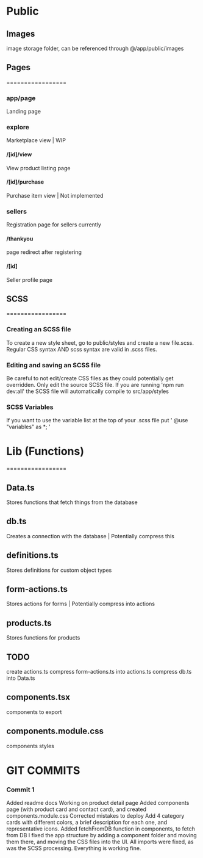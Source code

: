 # Public

## Images
image storage folder, can be referenced through
@/app/public/images

## Pages
=================

### app/page
Landing page

### explore
Marketplace view | WIP
#### /[id]/view
View product listing page
#### /[id]/purchase
Purchase item view | Not implemented

### sellers
Registration page for sellers currently
#### /thankyou
page redirect after registering
#### /[id]
Seller profile page

## SCSS
=================

### Creating an SCSS file
To create a new style sheet, go to public/styles and create a new file.scss. Regular CSS syntax AND scss syntax are valid in .scss files.

### Editing and saving an SCSS file
Be careful to not edit/create CSS files as they could potentially get overridden. Only edit the source SCSS file.
If you are running 'npm run dev:all' the SCSS file will automatically compile to src/app/styles

### SCSS Variables
If you want to use the variable list at the top of your .scss file put ' @use "variables" as \*; '


# Lib (Functions)
=================

## Data.ts
Stores functions that fetch things from the database

## db.ts
Creates a connection with the database | Potentially compress this

## definitions.ts
Stores definitions for custom object types

## form-actions.ts
Stores actions for forms | Potentially compress into actions

## products.ts
Stores functions for products

## TODO
create actions.ts
compress form-actions.ts into actions.ts
compress db.ts into Data.ts

## components.tsx
components to export

## components.module.css
components styles


# GIT COMMITS

### Commit 1

Added readme docs
Working on product detail page
Added components page (with product card and contact card), and created components.module.css
Corrected mistakes to deploy
Add 4 category cards with different colors, a brief description for each one, and representative icons.
Added fetchFromDB function in components, to fetch from DB
I fixed the app structure by adding a component folder and moving them there, and moving the CSS files into the UI. All imports were fixed, as was the SCSS processing. Everything is working fine.
